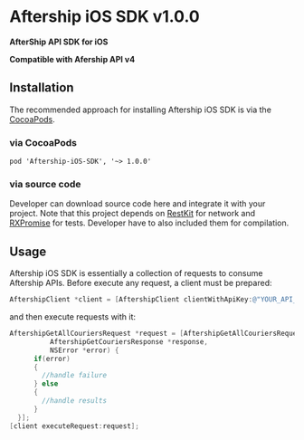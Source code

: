 Aftership iOS SDK v1.0.0
=============

**AfterShip API SDK for iOS**

**Compatible with Afership API v4**


## Installation

The recommended approach for installing Aftership iOS SDK is via the [CocoaPods](http://cocoapods.org/).

### via CocoaPods

``` 
pod 'Aftership-iOS-SDK', '~> 1.0.0'
```

### via source code

Developer can download source code here and integrate it with your project.
Note that this project depends on [RestKit](https://github.com/RestKit/RestKit/) for network and [RXPromise](https://github.com/couchdeveloper/RXPromise) for tests. Developer have to also included them for compilation.

## Usage

Aftership iOS SDK is essentially a collection of requests to consume Aftership APIs. Before execute any request, a client must be prepared:

``` objective-c
AftershipClient *client = [AftershipClient clientWithApiKey:@"YOUR_API_KEY"];
```

and then execute requests with it:
``` objective-c
AftershipGetAllCouriersRequest *request = [AftershipGetAllCouriersRequest requestWithCompletionBlock:^(AftershipAbstractRequest *request,
          AftershipGetCouriersResponse *response,
          NSError *error) {
      if(error)
      {
        //handle failure
      } else
      {
        //handle results
      }      
  }];
[client executeRequest:request];
  
```

